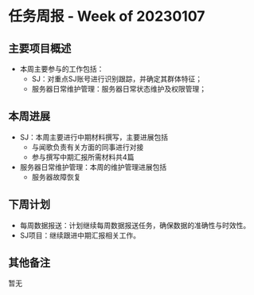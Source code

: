 # 任务周报 - Week of 20230107


## 主要项目概述
- 本周主要参与的工作包括：
	- SJ：对重点SJ账号进行识别跟踪，并确定其群体特征；
	- 服务器日常维护管理：服务器日常状态维护及权限管理；


## 本周进展
- SJ：本周主要进行中期材料撰写，主要进展包括
	- 与闻歌负责有关方面的同事进行对接
	- 参与撰写中期汇报所需材料共4篇
- 服务器日常维护管理：本周的维护管理进展包括
	- 服务器故障恢复

## 下周计划
- 每周数据报送：计划继续每周数据报送任务，确保数据的准确性与时效性。
- SJ项目：继续跟进中期汇报相关工作。


## 其他备注
暂无
